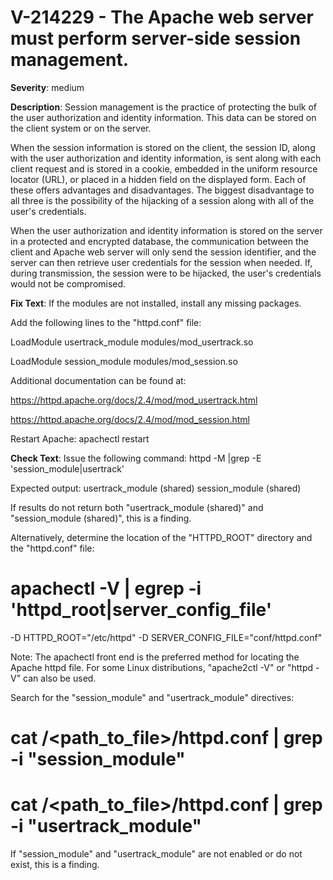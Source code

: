 # V-214229 - The Apache web server must perform server-side session management.

**Severity**: medium

**Description**:
Session management is the practice of protecting the bulk of the user authorization and identity information. This data can be stored on the client system or on the server.

When the session information is stored on the client, the session ID, along with the user authorization and identity information, is sent along with each client request and is stored in a cookie, embedded in the uniform resource locator (URL), or placed in a hidden field on the displayed form. Each of these offers advantages and disadvantages. The biggest disadvantage to all three is the possibility of the hijacking of a session along with all of the user's credentials.

When the user authorization and identity information is stored on the server in a protected and encrypted database, the communication between the client and Apache web server will only send the session identifier, and the server can then retrieve user credentials for the session when needed. If, during transmission, the session were to be hijacked, the user's credentials would not be compromised.

**Fix Text**:
If the modules are not installed, install any missing packages.

Add the following lines to the "httpd.conf" file:

LoadModule usertrack_module modules/mod_usertrack.so

LoadModule session_module modules/mod_session.so

Additional documentation can be found at:

https://httpd.apache.org/docs/2.4/mod/mod_usertrack.html

https://httpd.apache.org/docs/2.4/mod/mod_session.html

Restart Apache: apachectl restart

**Check Text**:
Issue the following command:
httpd -M |grep -E 'session_module|usertrack'

Expected output:
usertrack_module (shared)
session_module (shared)

If results do not return both "usertrack_module (shared)" and "session_module (shared)", this is a finding.

Alternatively, determine the location of the "HTTPD_ROOT" directory and the "httpd.conf" file:

# apachectl -V | egrep -i 'httpd_root|server_config_file'
-D HTTPD_ROOT="/etc/httpd"
-D SERVER_CONFIG_FILE="conf/httpd.conf"

Note: The apachectl front end is the preferred method for locating the Apache httpd file. For some Linux distributions, "apache2ctl -V" or  "httpd -V" can also be used.  

Search for the "session_module" and "usertrack_module" directives:

# cat /<path_to_file>/httpd.conf | grep -i "session_module"
# cat /<path_to_file>/httpd.conf | grep -i "usertrack_module"
If "session_module" and "usertrack_module" are not enabled or do not exist, this is a finding.
